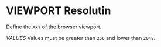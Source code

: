 # VIEWPORT Resolutin
Define the `X`x`Y` of the browser viewport. 

*VALUES*
Values must be greater than `256` and lower than `2048`. 

